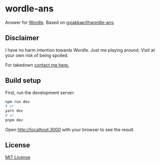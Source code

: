 # wordle-ans

Answer for [Wordle](https://www.nytimes.com/games/wordle/index.html). Based on [gxjakkap/thwordle-ans](https://github.com/gxjakkap/thwordle-ans).

## Disclaimer

I have no harm intention towards Wordle. Just me playing around. Visit at your own risk of being spoiled.

For takedown [contact me here.](mailto:gunt@guntxjakka.me)

## Build setup

First, run the development server:

```bash
npm run dev
# or
yarn dev
# or
pnpm dev
```

Open [http://localhost:3000](http://localhost:3000) with your browser to see the result.

## License

[MIT License](https://github.com/gxjakkap/wordle-ans/blob/main/LICENSE)